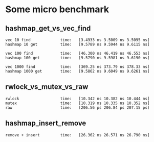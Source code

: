 # Some micro benchmark

## hashmap_get_vs_vec_find
```
vec 10 find             time:   [3.4933 ns 3.5009 ns 3.5095 ns]
hashmap 10 get          time:   [9.5789 ns 9.5944 ns 9.6115 ns]

vec 100 find            time:   [46.300 ns 46.419 ns 46.553 ns]
hashmap 100 get         time:   [9.5790 ns 9.5981 ns 9.6190 ns]

vec 1000 find           time:   [369.25 ns 373.79 ns 378.33 ns]
hashmap 1000 get        time:   [9.5862 ns 9.6049 ns 9.6261 ns]
```

## rwlock_vs_mutex_vs_raw
```
rwlock                  time:   [10.342 ns 10.382 ns 10.444 ns]
mutex                   time:   [10.319 ns 10.335 ns 10.352 ns]
raw                     time:   [206.56 ps 206.84 ps 207.15 ps]
```

## hashmap_insert_remove
```
remove + insert         time:   [26.362 ns 26.571 ns 26.790 ns]
```